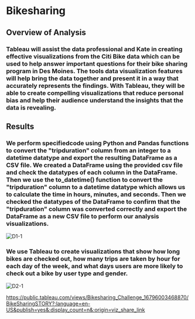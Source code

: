 # Bikesharing

## Overview of Analysis
### Tableau will assist the data professional and Kate in creating effective visualizations from the Citi Bike data which can be used to help answer important questions for their bike sharing program in Des Moines. The tools data visualization features will help bring the data together and present it in a way that accurately represents the findings. With Tableau, they will be able to create compelling visualizations that reduce personal bias and help their audience understand the insights that the data is revealing.

## Results
### We perform specifiedcode using Python and Pandas functions to convert the "tripduration" column from an integer to a datetime datatype and export the resulting DataFrame as a CSV file. We created a DataFrame using the provided csv file and check the datatypes of each column in the DataFrame. Then we use the to_datetime() function to convert the "tripduration" column to a datetime datatype which allows us to calculate the time in hours, minutes, and seconds. Then we checked the datatypes of the DataFrame to confirm that the "tripduration" column was converted correctly and export the DataFrame as a new CSV file to perform our analysis visualizations.
![D1-1](https://user-images.githubusercontent.com/118647523/227394804-71eb754b-4ddc-4d15-ad19-6d0ed9122993.png)

### We use Tableau to create visualizations that show how long bikes are checked out, how many trips are taken by hour for each day of the week, and what days users are more likely to check out a bike by user type and gender.
![D2-1](https://user-images.githubusercontent.com/118647523/227396076-133f6265-2a79-4647-81f4-f303c071ba5b.png)


https://public.tableau.com/views/Bikesharing_Challenge_16796003468870/BikeSharingSTORY?:language=en-US&publish=yes&:display_count=n&:origin=viz_share_link
 
